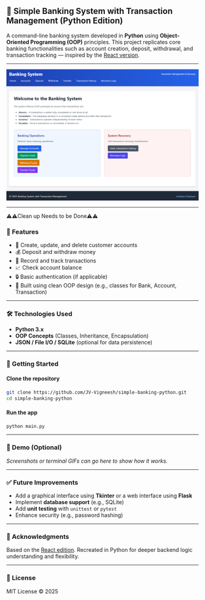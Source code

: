 ## 🏦 Simple Banking System with Transaction Management (Python Edition)

A command-line banking system developed in **Python** using **Object-Oriented Programming (OOP)** principles. This project replicates core banking functionalities such as account creation, deposit, withdrawal, and transaction tracking — inspired by the [React version](https://github.com/JV-Vigneesh/Simple-Banking-System-with-Transaction-Management-React-Edition).

---

![Screenshot](images/1.png)

---

⚠️⚠️Clean up Needs to be Done⚠️⚠️

### 📌 Features

* 🧾 Create, update, and delete customer accounts
* 💰 Deposit and withdraw money
* 🔄 Record and track transactions
* 📈 Check account balance
* 🔒 Basic authentication (if applicable)
* 🧱 Built using clean OOP design (e.g., classes for Bank, Account, Transaction)

---

### 🛠️ Technologies Used

* **Python 3.x**
* **OOP Concepts** (Classes, Inheritance, Encapsulation)
* **JSON / File I/O / SQLite** (optional for data persistence)

---

### 🚀 Getting Started

#### Clone the repository

```bash
git clone https://github.com/JV-Vigneesh/simple-banking-python.git
cd simple-banking-python
```

#### Run the app

```bash
python main.py
```

---

### 📸 Demo (Optional)

*Screenshots or terminal GIFs can go here to show how it works.*

---

### ✅ Future Improvements

* Add a graphical interface using **Tkinter** or a web interface using **Flask**
* Implement **database support** (e.g., SQLite)
* Add **unit testing** with `unittest` or `pytest`
* Enhance security (e.g., password hashing)

---

### 🙌 Acknowledgments

Based on the [React edition](https://github.com/JV-Vigneesh/Simple-Banking-System-with-Transaction-Management-React-Edition). Recreated in Python for deeper backend logic understanding and flexibility.

---

### 📃 License

MIT License © 2025
